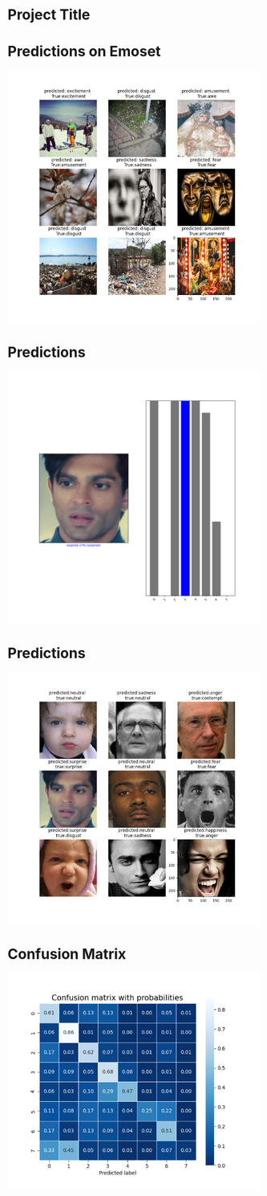 # Project Title



# Predictions on Emoset 
![Predictions](https://github.com/anmol-c03/Sursathi/blob/main/Images/emoset_prediction.png)

# Predictions
![Predictions](https://github.com/anmol-c03/Sursathi/blob/main/Images/affectnet_fine_tune_plot.png)

# Predictions
![Predictions](https://github.com/anmol-c03/Sursathi/blob/main/Images/affectnet_prediction_downsampled.png)

# Confusion Matrix
![Predictions](https://github.com/anmol-c03/Sursathi/blob/main/Images/confusion_matrix.png)
